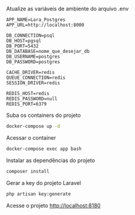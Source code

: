 Atualize as variáveis de ambiente do arquivo .env
```dosini
APP_NAME=Lara_Postgres
APP_URL=http://localhost:8000

DB_CONNECTION=psql
DB_HOST=pgsql
DB_PORT=5432
DB_DATABASE=nome_que_desejar_db
DB_USERNAME=postgres
DB_PASSWORD=postgres

CACHE_DRIVER=redis
QUEUE_CONNECTION=redis
SESSION_DRIVER=redis

REDIS_HOST=redis
REDIS_PASSWORD=null
REDIS_PORT=6379
```


Suba os containers do projeto
```sh
docker-compose up -d
```


Acessar o container
```sh
docker-compose exec app bash
```


Instalar as dependências do projeto
```sh
composer install
```


Gerar a key do projeto Laravel
```sh
php artisan key:generate
```


Acesse o projeto
[http://localhost:8180](http://localhost:8180)